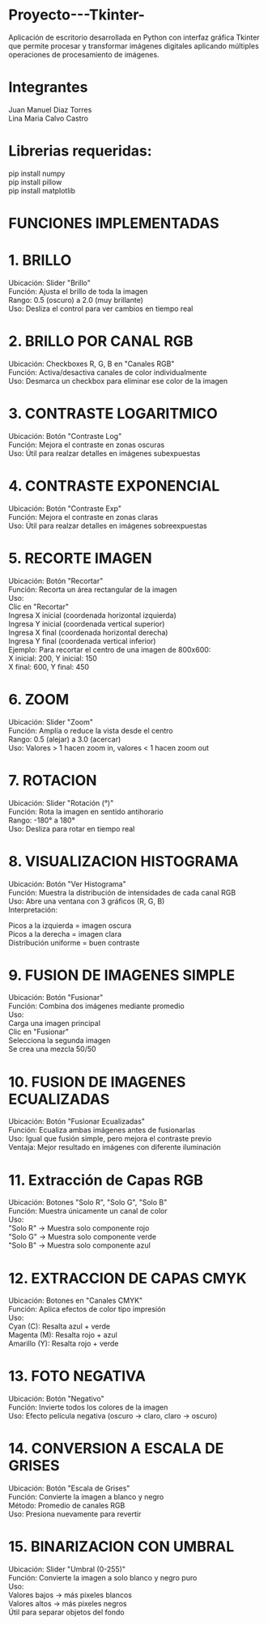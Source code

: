 # Proyecto---Tkinter-
Aplicación de escritorio desarrollada en Python con interfaz gráfica Tkinter que permite procesar y transformar imágenes digitales aplicando múltiples operaciones de procesamiento de imágenes.<br>

# Integrantes<br>

Juan Manuel Diaz Torres<br>
Lina Maria Calvo Castro 

# Librerias requeridas: 
pip install numpy <br> 
pip install pillow <br>
pip install matplotlib 

# FUNCIONES IMPLEMENTADAS 
# 1. BRILLO 
Ubicación: Slider "Brillo"<br>
Función: Ajusta el brillo de toda la imagen<br>
Rango: 0.5 (oscuro) a 2.0 (muy brillante)<br>
Uso: Desliza el control para ver cambios en tiempo real

# 2. BRILLO POR CANAL RGB
  Ubicación: Checkboxes R, G, B en "Canales RGB"<br>
  Función: Activa/desactiva canales de color individualmente<br>
  Uso: Desmarca un checkbox para eliminar ese color de la imagen

# 3. CONTRASTE LOGARITMICO
  Ubicación: Botón "Contraste Log"<br>
  Función: Mejora el contraste en zonas oscuras<br>
  Uso: Útil para realzar detalles en imágenes subexpuestas

# 4. CONTRASTE EXPONENCIAL
  Ubicación: Botón "Contraste Exp"<br>
  Función: Mejora el contraste en zonas claras<br>
  Uso: Útil para realzar detalles en imágenes sobreexpuestas

# 5. RECORTE IMAGEN
  Ubicación: Botón "Recortar"<br>
  Función: Recorta un área rectangular de la imagen<br>
  Uso:<br>
  Clic en "Recortar"<br>
  Ingresa X inicial (coordenada horizontal izquierda)<br>
  Ingresa Y inicial (coordenada vertical superior)<br>
  Ingresa X final (coordenada horizontal derecha)<br>
  Ingresa Y final (coordenada vertical inferior)<br>
  Ejemplo: Para recortar el centro de una imagen de 800x600:<br>
  X inicial: 200, Y inicial: 150<br>
  X final: 600, Y final: 450

# 6. ZOOM
  Ubicación: Slider "Zoom"<br>
  Función: Amplía o reduce la vista desde el centro<br>
  Rango: 0.5 (alejar) a 3.0 (acercar)<br>
  Uso: Valores > 1 hacen zoom in, valores < 1 hacen zoom out<br>

# 7. ROTACION
  Ubicación: Slider "Rotación (°)"<br>
  Función: Rota la imagen en sentido antihorario<br>
  Rango: -180° a 180°<br>
  Uso: Desliza para rotar en tiempo real

# 8. VISUALIZACION HISTOGRAMA
  Ubicación: Botón "Ver Histograma"<br>
  Función: Muestra la distribución de intensidades de cada canal RGB<br>
  Uso: Abre una ventana con 3 gráficos (R, G, B)<br>
  Interpretación:<br>

  Picos a la izquierda = imagen oscura<br>
  Picos a la derecha = imagen clara<br>
  Distribución uniforme = buen contraste
   
# 9. FUSION DE IMAGENES SIMPLE
  Ubicación: Botón "Fusionar"<br>
  Función: Combina dos imágenes mediante promedio<br>
  Uso:<br>
  Carga una imagen principal<br>
  Clic en "Fusionar"<br>
  Selecciona la segunda imagen<br>
  Se crea una mezcla 50/50

# 10. FUSION DE IMAGENES ECUALIZADAS
  Ubicación: Botón "Fusionar Ecualizadas"<br>
  Función: Ecualiza ambas imágenes antes de fusionarlas<br>
  Uso: Igual que fusión simple, pero mejora el contraste previo<br>
  Ventaja: Mejor resultado en imágenes con diferente iluminación

# 11. Extracción de Capas RGB
  Ubicación: Botones "Solo R", "Solo G", "Solo B"<br>
  Función: Muestra únicamente un canal de color<br>
  Uso:<br>
  "Solo R" → Muestra solo componente rojo<br>
  "Solo G" → Muestra solo componente verde<br>
  "Solo B" → Muestra solo componente azul

# 12. EXTRACCION DE CAPAS CMYK
  Ubicación: Botones en "Canales CMYK"<br>
  Función: Aplica efectos de color tipo impresión<br>
  Uso:<br>
  Cyan (C): Resalta azul + verde<br>
  Magenta (M): Resalta rojo + azul<br>
  Amarillo (Y): Resalta rojo + verde

# 13. FOTO NEGATIVA
  Ubicación: Botón "Negativo"<br>
  Función: Invierte todos los colores de la imagen<br>
  Uso: Efecto película negativa (oscuro → claro, claro → oscuro)

# 14. CONVERSION A ESCALA DE GRISES
  Ubicación: Botón "Escala de Grises"<br>
  Función: Convierte la imagen a blanco y negro<br>
  Método: Promedio de canales RGB<br>
  Uso: Presiona nuevamente para revertir

# 15. BINARIZACION CON UMBRAL
  Ubicación: Slider "Umbral (0-255)"<br>
  Función: Convierte la imagen a solo blanco y negro puro<br>
  Uso:<br>
  Valores bajos → más pixeles blancos<br>
  Valores altos → más pixeles negros<br>
  Útil para separar objetos del fondo

   

